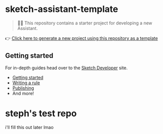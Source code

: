 # sketch-assistant-template

> 💁‍♀️ This repository contains a starter project for developing a new Assistant.

👉
[Click here to generate a new project using this repository as a template](https://github.com/sketch-hq/sketch-assistant-template/generate)

## Getting started

For in-depth guides head over to the [Sketch Developer](https://developer.sketch.com/assistants/)
site.

- [Getting started](https://developer.sketch.com/assistants/getting-started)
- [Writing a rule](https://developer.sketch.com/assistants/writing-a-rule)
- [Publishing](https://developer.sketch.com/assistants/publishing)
- And more!



# steph's test repo

i'll fill this out later lmao
